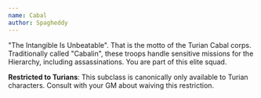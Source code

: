 ```yaml
---
name: Cabal
author: Spagheddy
---
```

"The Intangible Is Unbeatable". That is the motto of the Turian Cabal corps. Traditionally called "Cabalin", these
troops handle sensitive missions for the Hierarchy, including assassinations. You are part of this elite squad.

__Restricted to Turians__: This subclass is canonically only available to Turian characters. Consult with your GM about waiving this restriction.
